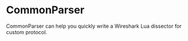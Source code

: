 # CommonParser

CommonParser can help you quickly write a Wireshark Lua dissector for custom protocol.